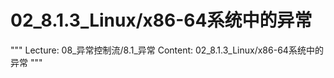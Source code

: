 # 02_8.1.3_Linux/x86-64系统中的异常

"""
Lecture: 08_异常控制流/8.1_异常
Content: 02_8.1.3_Linux/x86-64系统中的异常
"""

